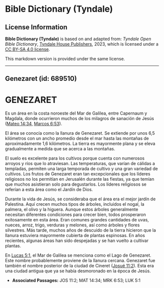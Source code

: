 # Bible Dictionary (Tyndale)

## License Information

**Bible Dictionary (Tyndale)** is based on and adapted from: _Tyndale Open Bible Dictionary_, [Tyndale House Publishers](https://tyndaleopenresources.com/), 2023, which is licensed under a [CC BY-SA 4.0 license](https://creativecommons.org/licenses/by-sa/4.0/legalcode.en).

This markdown version is provided under the same license.



--------------------------------

## Genezaret (id: 689510)

GENEZARET
=========

Es un área en la costa noroeste del Mar de Galilea, entre Capernaum y Magdala, donde ocurrieron muchos de los milagros de sanación de Jesús ([Mateo 14:34,](https://ref.ly/Matt14:34) [Marcos 6:53](https://ref.ly/Mark6:53)).

El área se conocía como la llanura de Genezaret. Se extiende por unos 6,5 kilómetros con un ancho promedio desde el mar hasta las montañas de aproximadamente 1,6 kilómetros. La tierra es mayormente plana y se eleva gradualmente a medida que se acerca a las montañas.

El suelo es excelente para los cultivos porque cuenta con numerosos arroyos y ríos que lo atraviesan. Las temperaturas, que varían de cálidas a templadas, permiten una larga temporada de cultivo y una gran variedad de cultivos. Los frutos de Genezaret eran tan excepcionales que los líderes religiosos no los permitían en Jerusalén durante las fiestas, ya que temían que muchos asistieran solo para degustarlos. Los líderes religiosos se referían a esta área como el Jardín de Dios.

Durante la vida de Jesús, se consideraba que el área era el mejor jardín de Palestina. Aquí crecen muchos tipos de árboles, incluidos el nogal, la palmera, el olivo y la higuera. Aunque estos árboles generalmente necesitan diferentes condiciones para crecer bien, todos prosperaron exitosamente en esta área. Eran comunes grandes cantidades de uvas, nueces, arroz, trigo, verduras y melones, así como árboles y flores silvestres. Más tarde, muchos años de descuido de la tierra hicieron que la llanura estuviera mayormente cubierta de plantas espinosas. En años recientes, algunas áreas han sido despejadas y se han vuelto a cultivar plantas.

En [Lucas 5:1](https://ref.ly/Luke5:1), el Mar de Galilea se menciona como el Lago de Genezaret. Este nombre probablemente proviene de la llanura cercana. Genezaret fue también el nombre posterior de la ciudad de Cineret ([Josué 11:2](https://ref.ly/Josh11:2)). Esta era una ciudad antigua que ya se había desmoronado en la época de Jesús.

* **Associated Passages:** JOS 11:2; MAT 14:34; MRK 6:53; LUK 5:1

